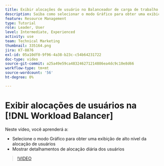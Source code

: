 ```yaml
---
title: Exibir alocações de usuário no Balanceador de carga de trabalho
description: Saiba como selecionar o modo Gráfico para obter uma exibição de alto nível da alocação de usuários e mostrar os detalhamentos de alocação diária dos usuários.
feature: Resource Management
type: Tutorial
role: Leader, User
level: Intermediate, Experienced
activity: use
team: Technical Marketing
thumbnail: 335164.png
jira: KT-8876
exl-id: 05a10df0-9f96-4a38-b23c-c54b64231722
doc-type: video
source-git-commit: a25a49e59ca483246271214886ea4dc9c10e8d66
workflow-type: tm+mt
source-wordcount: '56'
ht-degree: 0%

---
```


# Exibir alocações de usuários na [!DNL Workload Balancer]

Neste vídeo, você aprenderá a:

* Selecione o modo Gráfico para obter uma exibição de alto nível da alocação de usuários
* Mostrar detalhamentos de alocação diária dos usuários

>[!VIDEO](https://video.tv.adobe.com/v/335164/?quality=12&learn=on)
